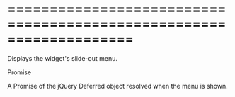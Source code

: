 <!--**
/*-------------------------------------------
    Auto-generated file. Do not modify.
-------------------------------------------

**-->
===================================================================
===================================================================

<!--shortDescription-->
Displays the widget's slide-out menu.
<!--/shortDescription-->

<!--returnType-->Promise<!--/returnType-->
<!--returnDescription-->
A Promise of the jQuery Deferred object resolved when the menu is shown.
<!--/returnDescription-->

<!--fullDescription-->

<!--/fullDescription-->